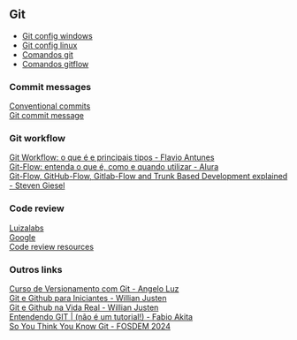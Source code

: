 ## Git

* [Git config windows](./git-config-win.md)
* [Git config linux](./git-config-linux.md)
* [Comandos git](https://gist.github.com/leocomelli/2545add34e4fec21ec16)
* [Comandos gitflow](./git-flow.md)

### Commit messages
[Conventional commits](https://www.conventionalcommits.org/en/v1.0.0/)\
[Git commit message](https://github.com/joelparkerhenderson/git-commit-message)

### Git workflow
[Git Workflow: o que é e principais tipos - Flavio Antunes](https://www.zup.com.br/blog/git-workflow)\
[Git-Flow: entenda o que é, como e quando utilizar - Alura](https://www.alura.com.br/artigos/git-flow-o-que-e-como-quando-utilizar)\
[Git-Flow, GitHub-Flow, Gitlab-Flow and Trunk Based Development explained - Steven Giesel](https://steven-giesel.com/blogPost/ff50f268-c0bf-44d8-a5b8-41554ab50ba8)

### Code review
[Luizalabs](https://github.com/luizalabs/dev-guide/tree/master/code-review)\
[Google](https://google.github.io/eng-practices/review/)\
[Code review resources](https://github.com/joho/awesome-code-review)

### Outros links
[Curso de Versionamento com Git - Angelo Luz](https://www.youtube.com/playlist?list=PLDqnSpzNKDvkfF_ZMfukmOG3MtGKfXlfJ)\
[Git e Github para Iniciantes - Willian Justen](https://www.youtube.com/playlist?list=PLlAbYrWSYTiPA2iEiQ2PF_A9j__C4hi0A)\
[Git e Github na Vida Real - Willian Justen](https://www.youtube.com/playlist?list=PLlAbYrWSYTiNqugqFFWWsgONJsmc3eMpg)\
[Entendendo GIT | (não é um tutorial!) - Fabio Akita](https://www.youtube.com/watch?v=6Czd1Yetaac)\
[So You Think You Know Git - FOSDEM 2024](https://www.youtube.com/watch?v=aolI_Rz0ZqY)
